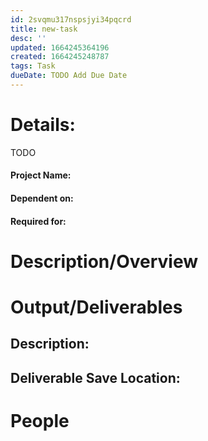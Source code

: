 ```yaml
---
id: 2svqmu317nspsjyi34pqcrd
title: new-task
desc: ''
updated: 1664245364196
created: 1664245248787
tags: Task
dueDate: TODO Add Due Date
---
```


# Details:
TODO 

#### Project Name:

#### Dependent on:

#### Required for: 



# Description/Overview


# Output/Deliverables

## Description:

## Deliverable Save Location:


# People

